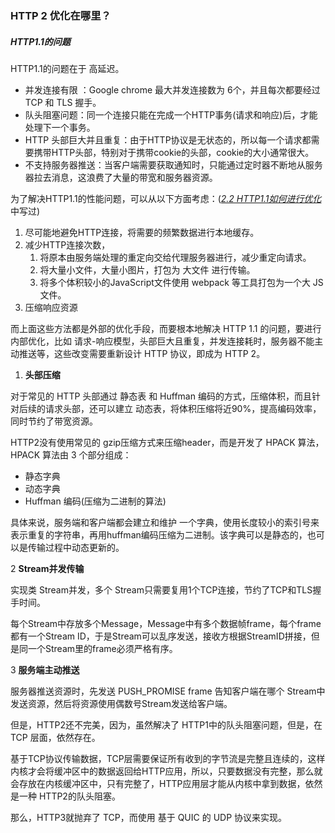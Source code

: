 ### HTTP 2 优化在哪里？

##### HTTP1.1的问题

HTTP1.1的问题在于 高延迟。

- 并发连接有限 ：Google chrome 最大并发连接数为 6个，并且每次都要经过 TCP 和 TLS 握手。
- 队头阻塞问题：同一个连接只能在完成一个HTTP事务(请求和响应)后，才能处理下一个事务。
- HTTP 头部巨大并且重复：由于HTTP协议是无状态的，所以每一个请求都需要携带HTTP头部，特别对于携带cookie的头部，cookie的大小通常很大。
- 不支持服务器推送：当客户端需要获取通知时，只能通过定时器不断地从服务器拉去消息，这浪费了大量的带宽和服务器资源。

为了解决HTTP1.1的性能问题，可以从以下方面考虑：(*<u>2.2 HTTP1.1如何进行优化</u>* 中写过)

1. 尽可能地避免HTTP连接，将需要的频繁数据进行本地缓存。
2. 减少HTTP连接次数，
    1. 将原本由服务端处理的重定向交给代理服务器进行，减少重定向请求。
    2. 将大量小文件，大量小图片，打包为 大文件 进行传输。
    3. 将多个体积较小的JavaScript文件使用 webpack 等工具打包为一个大 JS 文件。
3. 压缩响应资源

而上面这些方法都是外部的优化手段，而要根本地解决 HTTP 1.1 的问题，要进行内部优化，比如 请求-响应模型，头部巨大且重复，并发连接耗时，服务器不能主动推送等，这些改变需要重新设计 HTTP 协议，即成为 HTTP 2。



1. **头部压缩**

对于常见的 HTTP 头部通过 静态表 和 Huffman 编码的方式，压缩体积，而且针对后续的请求头部，还可以建立 动态表，将体积压缩将近90%，提高编码效率，同时节约了带宽资源。

HTTP2没有使用常见的 gzip压缩方式来压缩header，而是开发了 HPACK 算法，HPACK 算法由 3 个部分组成：

- 静态字典
- 动态字典
- Huffman 编码(压缩为二进制的算法)

具体来说，服务端和客户端都会建立和维护 一个字典，使用长度较小的索引号来表示重复的字符串，再用huffman编码压缩为二进制。该字典可以是静态的，也可以是传输过程中动态更新的。

2 **Stream并发传输**

实现类 Stream并发，多个 Stream只需要复用1个TCP连接，节约了TCP和TLS握手时间。

每个Stream中存放多个Message，Message中有多个数据帧frame，每个frame都有一个Stream ID，于是Stream可以乱序发送，接收方根据StreamID拼接，但是同一个Stream里的frame必须严格有序。

3 **服务端主动推送**

服务器推送资源时，先发送 PUSH_PROMISE frame 告知客户端在哪个 Stream中发送资源，然后将资源使用偶数号Stream发送给客户端。



但是，HTTP2还不完美，因为，虽然解决了 HTTP1中的队头阻塞问题，但是，在 TCP 层面，依然存在。

基于TCP协议传输数据，TCP层需要保证所有收到的字节流是完整且连续的，这样内核才会将缓冲区中的数据返回给HTTP应用，所以，只要数据没有完整，那么就会存放在内核缓冲区中，只有完整了，HTTP应用层才能从内核中拿到数据，依然是一种 HTTP2的队头阻塞。

那么，HTTP3就抛弃了 TCP，而使用 基于 QUIC 的 UDP 协议来实现。